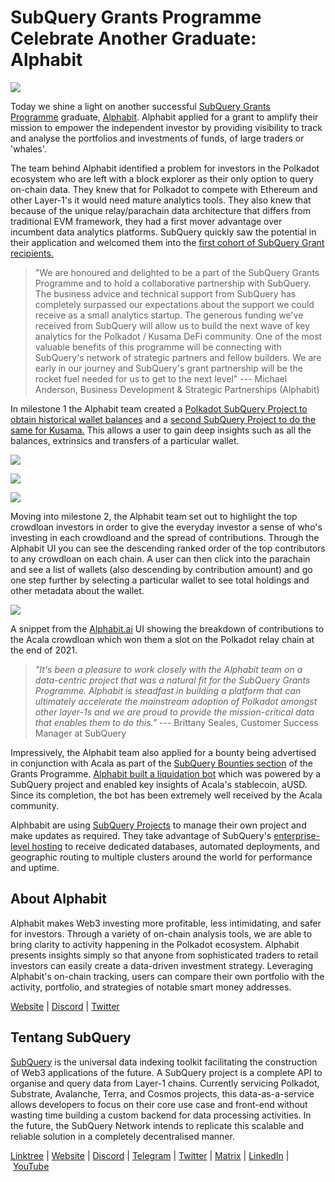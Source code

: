 # SubQuery Grants Programme Celebrate Another Graduate: Alphabit

![](https://miro.medium.com/max/1400/0*nbzd_FeIFxfdvaAS)

Today we shine a light on another successful [SubQuery Grants Programme](https://subquery.network/grants) graduate, [Alphabit](https://alphabit.ai/). Alphabit applied for a grant to amplify their mission to empower the independent investor by providing visibility to track and analyse the portfolios and investments of funds, of large traders or 'whales'.

The team behind Alphabit identified a problem for investors in the Polkadot ecosystem who are left with a block explorer as their only option to query on-chain data. They knew that for Polkadot to compete with Ethereum and other Layer-1's it would need mature analytics tools. They also knew that because of the unique relay/parachain data architecture that differs from traditional EVM framework, they had a first mover advantage over incumbent data analytics platforms. SubQuery quickly saw the potential in their application and welcomed them into the [first cohort of SubQuery Grant recipients.](../blogs/20220223-grants-first-cohort.md)

> "We are honoured and delighted to be a part of the SubQuery Grants Programme and to hold a collaborative partnership with SubQuery. The business advice and technical support from SubQuery has completely surpassed our expectations about the support we could receive as a small analytics startup. The generous funding we've received from SubQuery will allow us to build the next wave of key analytics for the Polkadot / Kusama DeFi community. One of the most valuable benefits of this programme will be connecting with SubQuery's network of strategic partners and fellow builders. We are early in our journey and SubQuery's grant partnership will be the rocket fuel needed for us to get to the next level" --- Michael Anderson, Business Development & Strategic Partnerships (Alphabit)

In milestone 1 the Alphabit team created a [Polkadot SubQuery Project to obtain historical wallet balances](https://explorer.subquery.network/subquery/Polkadata/polkadot-historical-balances) and a [second SubQuery Project to do the same for Kusama.](https://explorer.subquery.network/subquery/AlphabitTeam/kusama-historical-balances) This allows a user to gain deep insights such as all the balances, extrinsics and transfers of a particular wallet.

![](https://miro.medium.com/max/1400/0*vQOTmMKpEVBM__vW)

![](https://miro.medium.com/max/1400/0*o_cFtlAnWPk6-qaz)

![](https://miro.medium.com/max/1400/0*5f1UPrrdFMEO8nY-)

Moving into milestone 2, the Alphabit team set out to highlight the top crowdloan investors in order to give the everyday investor a sense of who's investing in each crowdloand and the spread of contributions. Through the Alphabit UI you can see the descending ranked order of the top contributors to any crowdloan on each chain. A user can then click into the parachain and see a list of wallets (also descending by contribution amount) and go one step further by selecting a particular wallet to see total holdings and other metadata about the wallet.

![](https://miro.medium.com/max/1400/0*XYFj9iYD6ROem-Z3)

A snippet from the [Alphabit.ai](http://alphabit.ai/) UI showing the breakdown of contributions to the Acala crowdloan which won them a slot on the Polkadot relay chain at the end of 2021.

> _"It's been a pleasure to work closely with the Alphabit team on a data-centric project that was a natural fit for the SubQuery Grants Programme. Alphabit is steadfast in building a platform that can ultimately accelerate the mainstream adoption of Polkadot amongst other layer-1s and we are proud to provide the mission-critical data that enables them to do this."_ --- Brittany Seales, Customer Success Manager at SubQuery

Impressively, the Alphabit team also applied for a bounty being advertised in conjunction with Acala as part of the [SubQuery Bounties section](https://subquery.network/grants#:~:text=and%20moving%20forward.-,Bounties,-You%20can%20apply) of the Grants Programme. [Alphabit built a liquidation bot](./20220721-alphabit.md) which was powered by a SubQuery project and enabled key insights of Acala's stablecoin, aUSD. Since its completion, the bot has been extremely well received by the Acala community.

Alphbabit are using [SubQuery Projects](https://project.subquery.network/) to manage their own project and make updates as required. They take advantage of SubQuery's [enterprise-level hosting](../blogs/20211228-enterprise-hosted.md) to receive dedicated databases, automated deployments, and geographic routing to multiple clusters around the world for performance and uptime.

## About Alphabit

Alphabit makes Web3 investing more profitable, less intimidating, and safer for investors. Through a variety of on-chain analysis tools, we are able to bring clarity to activity happening in the Polkadot ecosystem. Alphabit presents insights simply so that anyone from sophisticated traders to retail investors can easily create a data-driven investment strategy. Leveraging Alphabit's on-chain tracking, users can compare their own portfolio with the activity, portfolio, and strategies of notable smart money addresses.

[Website](https://www.polkadata.xyz/) | [Discord](https://discord.com/invite/wSv2vH9QBf) | [Twitter](https://twitter.com/Alphabit_ai)

## Tentang SubQuery

[SubQuery](https://subquery.network/) is the universal data indexing toolkit facilitating the construction of Web3 applications of the future. A SubQuery project is a complete API to organise and query data from Layer-1 chains. Currently servicing Polkadot, Substrate, Avalanche, Terra, and Cosmos projects, this data-as-a-service allows developers to focus on their core use case and front-end without wasting time building a custom backend for data processing activities. In the future, the SubQuery Network intends to replicate this scalable and reliable solution in a completely decentralised manner.

​​[Linktree](https://linktr.ee/subquerynetwork) | [Website](https://subquery.network/) | [Discord](https://discord.com/invite/78zg8aBSMG) | [Telegram](https://t.me/subquerynetwork) | [Twitter](https://twitter.com/subquerynetwork) | [Matrix](https://matrix.to/#/#subquery:matrix.org) | [LinkedIn](https://www.linkedin.com/company/subquery) | [YouTube](https://www.youtube.com/channel/UCi1a6NUUjegcLHDFLr7CqLw)
